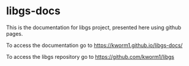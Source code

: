 # libgs-docs

This is the documentation for libgs project, presented here using github pages.


To access the documentation go to  https://kworm1.github.io/libgs-docs/


To access the libgs repository go to https://github.com/kworm1/libgs
